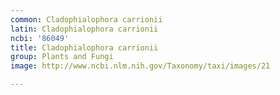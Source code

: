 ```yaml
---
common: Cladophialophora carrionii
latin: Cladophialophora carrionii
ncbi: '86049'
title: Cladophialophora carrionii
group: Plants and Fungi
image: http://www.ncbi.nlm.nih.gov/Taxonomy/taxi/images/21

---
```


